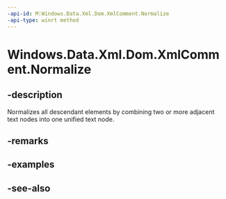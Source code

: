 ```yaml
---
-api-id: M:Windows.Data.Xml.Dom.XmlComment.Normalize
-api-type: winrt method
---
```


<!-- Method syntax
public void Normalize()
-->

# Windows.Data.Xml.Dom.XmlComment.Normalize

## -description
Normalizes all descendant elements by combining two or more adjacent text nodes into one unified text node.

## -remarks

## -examples

## -see-also
